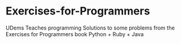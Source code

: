 # Exercises-for-Programmers
UDems Teaches programming
Solutions to some problems from the Exercises for Programmers book
Python + Ruby + Java
